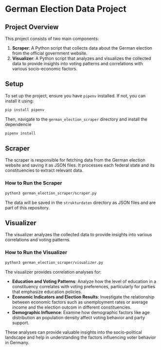 # German Election Data Project

 ## Project Overview

 This project consists of two main components:

 1. **Scraper**: A Python script that collects data about the German election from the official government website.
 2. **Visualizer**: A Python script that analyzes and visualizes the collected data to provide insights into voting patterns and correlations with various socio-economic
 factors.

 ## Setup

 To set up the project, ensure you have `pipenv` installed. If not, you can install it using:

 ```bash
 pip install pipenv
 ```

 Then, navigate to the `german_election_scraper` directory and install the dependencie

 ```bash
 pipenv install
 ```

 ## Scraper

 The scraper is responsible for fetching data from the German election website and saving it as JSON files. It processes each federal state and its constituencies to extract relevant data.

 ### How to Run the Scraper

 ```bash
 python3 german_election_scraper/scraper.py
 ```

 The data will be saved in the `strukturdaten` directory as JSON files and are part of this repository.

 ## Visualizer

 The visualizer analyzes the collected data to provide insights into various correlations and voting patterns.

 ### How to Run the Visualizer

 ```bash
 python3 german_election_scraper/visualizer.py
 ```
The visualizer provides correlation analyses for:

 - **Education and Voting Patterns**: Analyze how the level of education in a constituency correlates with voting preferences, particularly for parties that emphasize education policies.
 - **Economic Indicators and Election Results**: Investigate the relationship between economic factors such as unemployment rates or average income and the election outcom in different constituencies.
 - **Demographic Influence**: Examine how demographic factors like age distribution an population density affect voting behavior and party support.

 These analyses can provide valuable insights into the socio-political landscape and help in understanding the factors influencing voter behavior in Germany.

